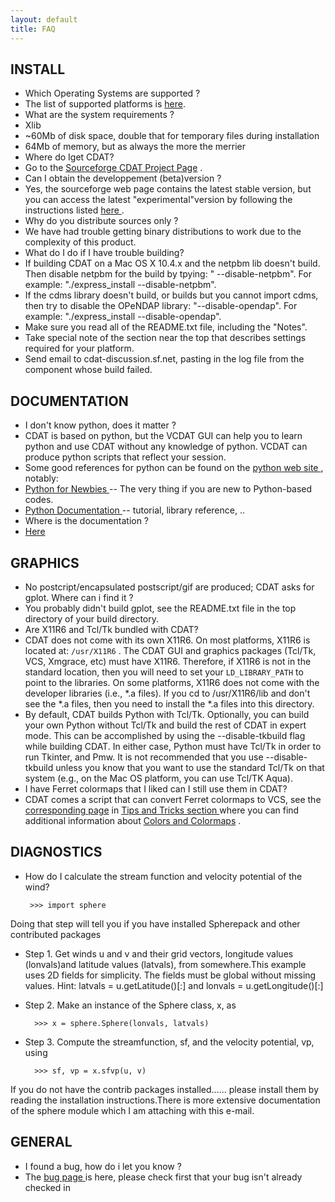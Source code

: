```yaml
---
layout: default
title: FAQ 
---
```


##  INSTALL

*  Which Operating Systems are supported ? 
  * The list of supported platforms is [here](software-platforms.html). 
*  What are the system requirements ? 
  * Xlib 
  * ~60Mb of disk space, double that for temporary files during installation 
  * 64Mb of memory, but as always the more the merrier 
*  Where do Iget CDAT? 
  * Go to the [Sourceforge CDAT Project Page](http://sf.net/projects/cdat) . 
*  Can I obtain the developpement (beta)version ? 
  * Yes, the sourceforge web page contains the latest stable version, but you can access the latest "experimental"version by following the instructions listed [ here ](http://esg.llnl.gov/cdat/p4.html) . 
*  Why do you distribute sources only ? 
  * We have had trouble getting binary distributions to work due to the complexity of this product. 
*  What do I do if I have trouble building? 
  * If building CDAT on a Mac OS X 10.4.x and the netpbm lib doesn't build. Then disable netpbm for the build by tpying: " \--disable-netpbm". For example: "./express_install --disable-netpbm". 
  * If the cdms library doesn't build, or builds but you cannot import cdms, then try to disable the OPeNDAP library: "--disable-opendap". For example: "./express_install --disable-opendap". 
  * Make sure you read all of the README.txt file, including the "Notes". 
  * Take special note of the section near the top that describes settings required for your platform. 
  * Send email to cdat-discussion.sf.net, pasting in the log file from the component whose build failed. 

##  DOCUMENTATION

*  I don't know python, does it matter ? 
  * CDAT is based on python, but the VCDAT GUI can help you to learn python and use CDAT without any knowledge of python. VCDAT can produce python scripts that reflect your session. 
  * Some good references for python can be found on the [ python web site ](http://www.python.org/) , notably: 
  * [ Python for Newbies ](http://www.python.org/doc/Newbies.html) \-- The very thing if you are new to Python-based codes. 
  * [ Python Documentation ](http://python.org/doc/) \-- tutorial, library reference, .. 
*  Where is the documentation ? 
  * [ Here ](/../)

##  GRAPHICS

*  No postcript/encapsulated postscript/gif are produced; CDAT asks for gplot. Where can i find it ? 
  * You probably didn't build gplot, see the README.txt file in the top directory of your build directory. 
*  Are X11R6 and Tcl/Tk bundled with CDAT? 
  * CDAT does  not  come with its own X11R6. On most platforms, X11R6 is located at: ` /usr/X11R6 ` . The CDAT GUI and graphics packages (Tcl/Tk, VCS, Xmgrace, etc) must have X11R6. Therefore, if X11R6 is not in the standard location, then you will need to set your ` LD_LIBRARY_PATH ` to point to the libraries. On some platforms, X11R6 does not come with the developer libraries (i.e., *.a files). If you cd to /usr/X11R6/lib and don't see the *.a files, then you need to install the *.a files into this directory. 
  * By default, CDAT builds Python with Tcl/Tk. Optionally, you can build your own Python without Tcl/Tk and build the rest of CDAT in expert mode. This can be accomplished by using the --disable-tkbuild flag while building CDAT. In either case, Python must have Tcl/Tk in order to run Tkinter, and Pmw. It is not recommended that you use --disable-tkbuild unless you know that you want to use the standard Tcl/Tk on that system (e.g., on the Mac OS platform, you can use Tcl/TK Aqua). 
*  I have Ferret colormaps that I liked can I still use them in CDAT? 
  * CDAT comes a script that can convert Ferret colormaps to VCS, see the [corresponding page](converting-ferret-colormaps-to-vcs-colormaps.html) in [Tips and Tricks section ](tips_and_tricks.html) where you can find additional information about [Colors and Colormaps](plot-color-and-colormap-tips.html) .   

##  DIAGNOSTICS

*  How do I calculate the stream function and velocity potential of the wind? 
    
        >>> import sphere

Doing that step will tell you if you have installed Spherepack and other
contributed packages

* Step 1. Get winds u and v and their grid vectors, longitude values (lonvals)and latitude values (latvals), from somewhere.This example uses 2D fields for simplicity. The fields must be global without missing values. Hint: latvals = u.getLatitude()[:] and lonvals = u.getLongitude()[:] 
* Step 2. Make an instance of the Sphere class, x, as 
    
        >>> x = sphere.Sphere(lonvals, latvals)

* Step 3. Compute the streamfunction, sf, and the velocity potential, vp, using 
        
        >>> sf, vp = x.sfvp(u, v)

If you do not have the contrib packages installed...... please install them by
reading the installation instructions.There is more extensive documentation of
the sphere module which I am attaching with this e-mail.

##  GENERAL

*  I found a bug, how do i let you know ? 
  * The [ bug page ](https://sourceforge.net/tracker/?group_id=11356&atid=111356) is here, please check first that your bug isn't already checked in 

